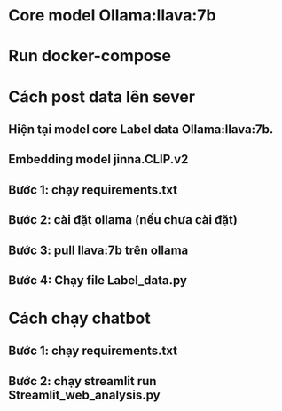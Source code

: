 # Core model Ollama:llava:7b

# Run docker-compose

# Cách post data lên sever
  ## Hiện tại model core Label data **Ollama:llava:7b.**
  ## Embedding model jinna.CLIP.v2
  ##  Bước 1: chạy requirements.txt
  ##  Bước 2: cài đặt ollama (nếu chưa cài đặt)
  ##  Bước 3: pull llava:7b trên ollama
  ##  Bước 4: Chạy file Label_data.py

# Cách chạy chatbot
  ## Bước 1: chạy requirements.txt
  ## Bước 2: chạy streamlit run Streamlit_web_analysis.py
